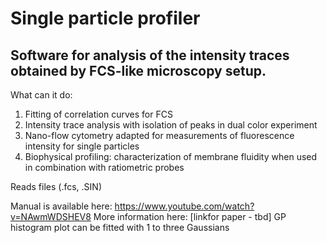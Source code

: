 # Single particle profiler
## Software for analysis of the intensity traces obtained by FCS-like microscopy setup.

What can it do:

1. Fitting of correlation curves for FCS
2. Intensity trace analysis with isolation of peaks in dual color experiment
3. Nano-flow cytometry adapted for measurements of fluorescence intensity for single particles
4. Biophysical profiling: characterization of membrane fluidity when used in combination with ratiometric probes

Reads files (.fcs, .SIN)

Manual is available here: https://www.youtube.com/watch?v=NAwmWDSHEV8
More information here: [linkfor paper - tbd]
GP histogram plot can be fitted with 1 to three Gaussians
 
